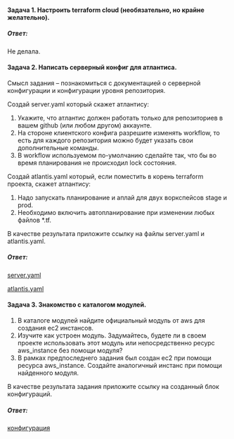 #### Задача 1. Настроить terraform cloud (необязательно, но крайне желательно).
##### Ответ:
Не делала.

#### Задача 2. Написать серверный конфиг для атлантиса.
Смысл задания – познакомиться с документацией о серверной конфигурации и конфигурации уровня репозитория.

Создай server.yaml который скажет атлантису:

1. Укажите, что атлантис должен работать только для репозиториев в вашем github (или любом другом) аккаунте.
2. На стороне клиентского конфига разрешите изменять workflow, то есть для каждого репозитория можно будет указать свои дополнительные команды.
3. В workflow используемом по-умолчанию сделайте так, что бы во время планирования не происходил lock состояния.

Создай atlantis.yaml который, если поместить в корень terraform проекта, скажет атлантису:

1. Надо запускать планирование и аплай для двух воркспейсов stage и prod.
2. Необходимо включить автопланирование при изменении любых файлов *.tf.

В качестве результата приложите ссылку на файлы server.yaml и atlantis.yaml.

##### Ответ:
[server.yaml](https://github.com/anna-maksimovna/devops-netology/blob/main/07-terraform-04-teamwork/server.yaml)

[atlantis.yaml](https://github.com/anna-maksimovna/devops-netology/blob/main/07-terraform-04-teamwork/atlantis.yaml)

#### Задача 3. Знакомство с каталогом модулей.
1. В каталоге модулей найдите официальный модуль от aws для создания ec2 инстансов.
2. Изучите как устроен модуль. Задумайтесь, будете ли в своем проекте использовать этот модуль или непосредственно ресурс aws_instance без помощи модуля?
3. В рамках предпоследнего задания был создан ec2 при помощи ресурса aws_instance. Создайте аналогичный инстанс при помощи найденного модуля.

В качестве результата задания приложите ссылку на созданный блок конфигураций.
##### Ответ:
[конфигурация](https://github.com/anna-maksimovna/devops-netology/blob/main/07-terraform-04-teamwork/main.tf)
